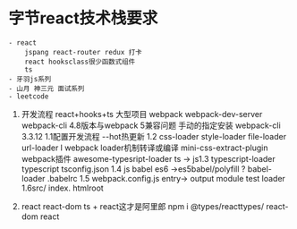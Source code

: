 # 字节react技术栈要求
    - react
        jspang react-router redux 打卡
        react hooksclass很少函数式组件
        ts
    - 牙羽js系列
    - 山月 神三元 面试系列
    - leetcode
1. 开发流程 react+hooks+ts 大型项目 webpack webpack-dev-server webpack-cli 
    4.8版本与webpack 5兼容问题 手动的指定安装 webpack-cli 3.3.12
    1.1配置开发流程
        --hot热更新
    1.2 css-loader style-loader file-loader url-loader l
        webpack loader机制转译或编译
        mini-css-extract-plugin webpack插件
        awesome-typesript-loader ts -> js1.3 typescript-loader typescript
        tsconfig.json
    1.4 js babel es6 ->es5babel/polyfill ?
        babel-loader
        .babelrc
    1.5 webpack.config.js
        entry-> output
        module test loader
    1.6src/ index. htmlroot

2. react react-dom
    ts + react这才是阿里郎
    npm i @types/reacttypes/ react-dom react 



